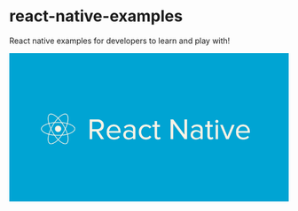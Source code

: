 # react-native-examples

React native examples for developers to learn and play with!

![React Native](cover.png)